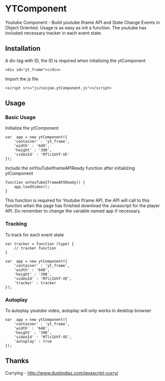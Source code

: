 # YTComponent

Youtube Component - Build youtube Iframe API and State Change Events in Object Oriented. 
Usage is as easy as init a function. 
The youtube has included necessary tracker in each event state.

## Installation 

A div tag with ID, the ID is required when initalizing the ytComponent 

    <div id="yt_frame"></div>

Import the js file 

    <script src="js/ninjoe.ytComponent.js"></script>

## Usage

### Basic Usage 

Initialize the ytComponent 

    var  app = new ytComponent({
        'container' : 'yt_frame',
        'width' : '640',
        'height' : '390',
        'videoId' : 'M7lc1UVf-VE'
    });
    
Include the onYouTubeIframeAPIReady function after initializing ytComponent

    function onYouTubeIframeAPIReady() {
        app.loadVideo();
    }
        
This function is required for Youtube Iframe API, the API will call to this function when the page has finished download the Javascript for the player API.
Do remember to change the variable named app if necessary. 

### Tracking 

To track for each event state

    var tracker = function (type) {
        // tracker function 
    }
    
    var  app = new ytComponent({
        'container' : 'yt_frame',
        'width' : '640',
        'height' : '390',
        'videoId' : 'M7lc1UVf-VE',
        'tracker' : tracker
    });

### Autoplay 

To autoplay youtube video, autoplay will only works in desktop browser

    var  app = new ytComponent({
        'container' : 'yt_frame',
        'width' : '640',
        'height' : '390',
        'videoId' : 'M7lc1UVf-VE',
        'autoplay' : true
    });

## Thanks 
Currying - http://www.dustindiaz.com/javascript-curry/
